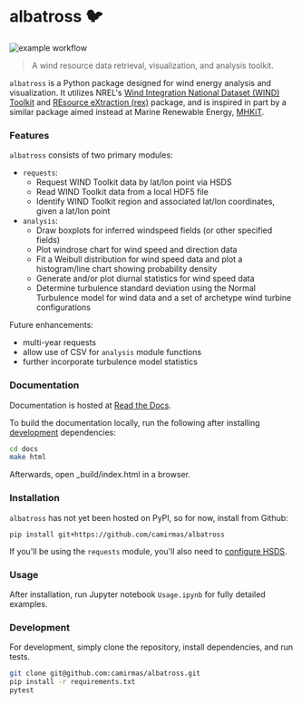 # albatross 🐦

![example workflow](https://github.com/SoftwareDevEngResearch/albatross/actions/workflows/albatross.yml/badge.svg)

> A wind resource data retrieval, visualization, and analysis toolkit.

`albatross` is a Python package designed for wind energy analysis and visualization. It utilizes NREL's [Wind Integration National Dataset (WIND) Toolkit](https://www.nrel.gov/grid/wind-toolkit.html) and [REsource eXtraction (rex)](https://github.com/NREL/rex) package, and is inspired in part by a similar package aimed instead at Marine Renewable Energy, [MHKiT](https://github.com/MHKiT-Software/MHKiT-Python).

### Features

`albatross` consists of two primary modules:
- `requests`:
  - Request WIND Toolkit data by lat/lon point via HSDS
  - Read WIND Toolkit data from a local HDF5 file
  - Identify WIND Toolkit region and associated lat/lon coordinates, given a lat/lon point
- `analysis`:
  - Draw boxplots for inferred windspeed fields (or other specified fields)
  - Plot windrose chart for wind speed and direction data
  - Fit a Weibull distribution for wind speed data and plot a histogram/line chart showing probability density
  - Generate and/or plot diurnal statistics for wind speed data
  - Determine turbulence standard deviation using the Normal Turbulence model for wind data and a set of archetype wind turbine configurations

Future enhancements:
- multi-year requests
- allow use of CSV for `analysis` module functions
- further incorporate turbulence model statistics

### Documentation

Documentation is hosted at [Read the Docs](https://albatross-wind.readthedocs.io).

To build the documentation locally, run the following after installing [development](https://github.com/camirmas/albatross/edit/main/README.md#development) dependencies:

```bash
cd docs
make html
```

Afterwards, open \_build/index.html in a browser.

### Installation

`albatross` has not yet been hosted on PyPI, so for now, install from Github:

`pip install git+https://github.com/camirmas/albatross`

If you'll be using the `requests` module, you'll also need to [configure HSDS](https://github.com/NREL/hsds-examples#how-to-use).

### Usage

After installation, run Jupyter notebook `Usage.ipynb` for fully detailed examples.

### Development

For development, simply clone the repository, install dependencies, and run tests.

```bash
git clone git@github.com:camirmas/albatross.git
pip install -r requirements.txt
pytest
```
